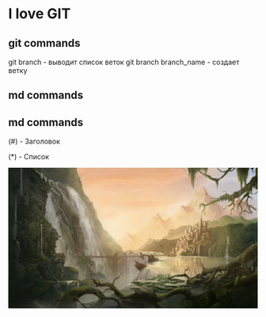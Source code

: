 # I love GIT

## git commands
git branch - выводит список веток
git branch branch_name - создает ветку
## md commands

## md commands
(#) - Заголовок

(*) - Список

![что-то](tutu.jpg)
